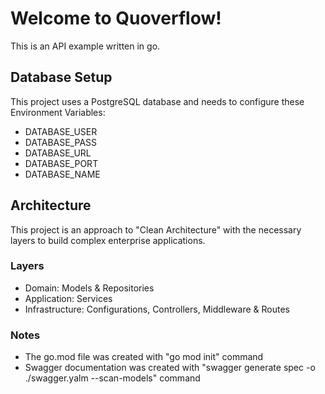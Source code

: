 # Welcome to Quoverflow!

This is an API example written in go.

## Database Setup

This project uses a PostgreSQL database and needs to configure these Environment Variables:

- DATABASE_USER
- DATABASE_PASS
- DATABASE_URL
- DATABASE_PORT
- DATABASE_NAME

## Architecture

This project is an approach to "Clean Architecture" with the necessary layers to build complex enterprise applications.

### Layers
- Domain: Models & Repositories
- Application: Services
- Infrastructure: Configurations, Controllers, Middleware & Routes

### Notes

- The go.mod file was created with "go mod init" command
- Swagger documentation was created with "swagger generate spec -o ./swagger.yalm --scan-models" command

